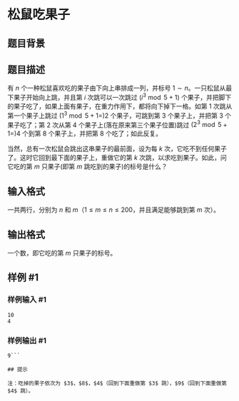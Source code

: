 # 松鼠吃果子

## 题目背景



## 题目描述

有 $n$ 个一种松鼠喜欢吃的果子由下向上串排成一列，并标号 $1\sim n$。一只松鼠从最下果子开始向上跳，并且第 $i$ 次跳可以一次跳过 $(i^3 \bmod 5 + 1)$ 个果子，并把脚下的果子吃了，如果上面有果子，在重力作用下，都将向下掉下一格。如第 $1$ 次跳从第一个果子上跳过 $(1^3 \bmod 5 + 1 = ) 2$ 个果子，可跳到第 $3$ 个果子上，并把第 $3$ 个果子吃了；第 $2$ 次从第 $4$ 个果子上(落在原来第三个果子位置)跳过 $(2^3\bmod 5 + 1 = ) 4$ 个到第 $8$ 个果子上，并把第 $8$ 个吃了；如此反复。

当然，总有一次松鼠会跳出这串果子的最前面，设为每 $k$ 次，它吃不到任何果子了。这时它回到最下面的果子上，重做它的第 $k$ 次跳，以求吃到果子。如此，问它吃的第 $m$ 只果子(即第 $m$ 跳吃到的果子)的标号是什么？

## 输入格式

一共两行，分别为 $n$ 和 $m$（$1\le m\le n\le 200$，并且满足能够跳到第 $m$ 次）。

## 输出格式

一个数，即它吃的第 $m$ 只果子的标号。

## 样例 #1

### 样例输入 #1
```
10 
4
```

### 样例输出 #1

```
9```

## 提示

注：吃掉的果子依次为 $3$，$8$，$4$（回到下面重做第 $3$ 跳），$9$（回到下面重做第 $4$ 跳）。
